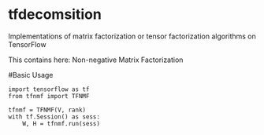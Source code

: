 # tfdecomsition
Implementations of matrix factorization or tensor factorization algorithms on TensorFlow

This contains here:
        Non-negative Matrix Factorization

#Basic Usage
```
import tensorflow as tf
from tfnmf import TFNMF

tfnmf = TFNMF(V, rank)
with tf.Session() as sess:
    W, H = tfnmf.run(sess)
```
